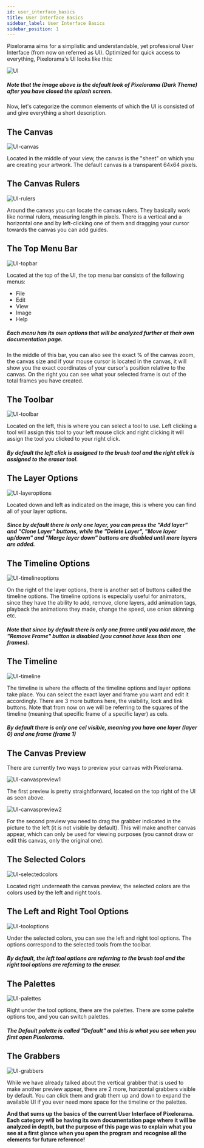 ```yaml
---
id: user_interface_basics
title: User Interface Basics
sidebar_label: User Interface Basics
sidebar_position: 1
---
```


Pixelorama aims for a simplistic and understandable, yet professional User Interface (from now on referred as UI). Optimized for quick access to everything, Pixelorama's UI looks like this:

![UI](../../../static/img/ui.png)

##### Note that the image above is the default look of Pixelorama (Dark Theme) after you have closed the splash screen.

Now, let's categorize the common elements of which the UI is consisted of and give everything a short description.

## The Canvas

![UI-canvas](../../../static/img/ui-canvas.png)


Located in the middle of your view, the canvas is the "sheet" on which you are creating your artwork. The default canvas is a transparent 64x64 pixels.

## The Canvas Rulers

![UI-rulers](../../../static/img/ui-ruler.png)

Around the canvas you can locate the canvas rulers. They basically work like normal rulers, measuring length in pixels. There is a vertical and a horizontal one and by left-clicking one of them and dragging your cursor towards the canvas you can add guides.

## The Top Menu Bar

![UI-topbar](../../../static/img/ui-topbarmenu.png)

Located at the top of the UI, the top menu bar consists of the following menus:

- File
- Edit
- View
- Image
- Help 

##### Each menu has its own options that will be analyzed further at their own documentation page.

In the middle of this bar, you can also see the exact % of the canvas zoom, the canvas size and if your mouse cursor is located in the canvas, it will show you the exact coordinates of your cursor's position relative to the canvas. On the right you can see what your selected frame is out of the total frames you have created.

## The Toolbar

![UI-toolbar](../../../static/img/ui-toolbar.png)

Located on the left, this is where you can select a tool to use. Left clicking a tool will assign this tool to your left mouse click and right clicking it will assign the tool you clicked to your right click. 

##### By default the left click is assigned to the brush tool and the right click is assigned to the eraser tool.

## The Layer Options

![UI-layeroptions](../../../static/img/ui-layeroptions.png)

Located down and left as indicated on the image, this is where you can find all of your layer options. 

##### Since by default there is only one layer, you can press the "Add layer" and "Clone Layer" buttons, while the "Delete Layer", "Move layer up/down" and "Merge layer down" buttons are disabled until more layers are added.

## The Timeline Options

![UI-timelineoptions](../../../static/img/ui-timelineoptions.png)

On the right of the layer options, there is another set of buttons called the timeline options. The timeline options is especially useful for animators, since they have the ability to add, remove, clone layers, add animation tags, playback the animations they made, change the speed, use onion skinning etc. 

##### Note that since by default there is only one frame until you add more, the "Remove Frame" button is disabled (you cannot have less than one frames).

## The Timeline

![UI-timeline](../../../static/img/ui-timeline.png)

The timeline is where the effects of the timeline options and layer options take place. You can select the exact layer and frame you want and edit it accordingly. There are 3 more buttons here, the visibility, lock and link buttons. Note that from now on we will be referring to the squares of the timeline (meaning that specific frame of a specific layer) as cels.

##### By default there is only one cel visible, meaning you have one layer (layer 0) and one frame (frame 1)

## The Canvas Preview

There are currently two ways to preview your canvas with Pixelorama.

![UI-canvaspreview1](../../../static/img/ui-preview1.png)

The first preview is pretty straightforward, located on the top right of the UI as seen above. 

![UI-canvaspreview2](../../../static/img/ui-preview2.png)

For the second preview you need to drag the grabber indicated in the picture to the left (it is not visible by default). This will make another canvas appear, which can only be used for viewing purposes (you cannot draw or edit this canvas, only the original one).

## The Selected Colors

![UI-selectedcolors](../../../static/img/ui-selectedcolors.png)

Located right underneath the canvas preview, the selected colors are the colors used by the left and right tools. 

## The Left and Right Tool Options

![UI-tooloptions](../../../static/img/ui-tooloptions.png)

Under the selected colors, you can see the left and right tool options. The options correspond to the selected tools from the toolbar.

##### By default, the left tool options are referring to the brush tool and the right tool options are referring to the eraser.

## The Palettes

![UI-palettes](../../../static/img/ui-palettes.png)

Right under the tool options, there are the palettes. There are some palette options too, and you can switch palettes.

##### The Default palette is called "Default" and this is what you see when you first open Pixelorama.

## The Grabbers

![UI-grabbers](../../../static/img/ui-grabbers.png)

While we have already talked about the vertical grabber that is used to make another preview appear, there are 2 more, horizontal grabbers visible by default. You can click them and grab them up and down to expand the available UI if you ever need more space for the timeline or the palettes. 

 **And that sums up the basics of the current User Interface of Pixelorama. Each category will be having its own documentation page where it will be analyzed in depth, but the purpose of this page was to explain what you see at a first glance when you open the program and recognise all the elements for future reference!**






